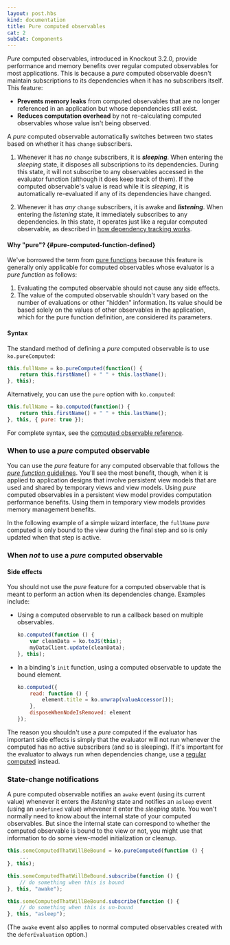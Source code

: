 ```yaml
---
layout: post.hbs
kind: documentation
title: Pure computed observables
cat: 2
subCat: Components
---
```


*Pure* computed observables, introduced in Knockout 3.2.0, provide performance and memory benefits over regular computed observables for most applications. This is because a *pure* computed observable doesn't maintain subscriptions to its dependencies when it has no subscribers itself. This feature:

 * **Prevents memory leaks** from computed observables that are no longer referenced in an application but whose dependencies still exist.
 * **Reduces computation overhead** by not re-calculating computed observables whose value isn't being observed.

A *pure* computed observable automatically switches between two states based on whether it has `change` subscribers.

1. Whenever it has *no* `change` subscribers, it is ***sleeping***. When entering the *sleeping* state, it disposes all subscriptions to its dependencies. During this state, it will not subscribe to any observables accessed in the evaluator function (although it does keep track of them). If the computed observable's value is read while it is *sleeping*, it is automatically re-evaluated if any of its dependencies have changed.

2. Whenever it has *any* `change` subscribers, it is awake and ***listening***. When entering the *listening* state, it immediately subscribes to any dependencies. In this state, it operates just like a regular computed observable, as described in [how dependency tracking works](computed-dependency-tracking.md).

#### Why "pure"? {#pure-computed-function-defined}

We've borrowed the term from [pure functions](http://en.wikipedia.org/wiki/Pure_function) because this feature is generally only applicable for computed observables whose evaluator is a *pure function* as follows:

1. Evaluating the computed observable should not cause any side effects.
2. The value of the computed observable shouldn't vary based on the number of evaluations or other "hidden" information. Its value should be based solely on the values of other observables in the application, which for the pure function definition, are considered its parameters.

#### Syntax

The standard method of defining a *pure* computed observable is to use `ko.pureComputed`:

```javascript
this.fullName = ko.pureComputed(function() {
    return this.firstName() + " " + this.lastName();
}, this);
```

Alternatively, you can use the `pure` option with `ko.computed`:

```javascript
this.fullName = ko.computed(function() {
    return this.firstName() + " " + this.lastName();
}, this, { pure: true });
```

For complete syntax, see the [computed observable reference](#computed-reference).

### When to use a *pure* computed observable

You can use the *pure* feature for any computed observable that follows the [*pure function* guidelines](#pure-computed-function-defined). You'll see the most benefit, though, when it is applied to application designs that involve persistent view models that are used and shared by temporary views and view models. Using *pure* computed observables in a persistent view model provides computation performance benefits. Using them in temporary view models provides memory management benefits.

In the following example of a simple wizard interface, the `fullName` *pure* computed is only bound to the view during the final step and so is only updated when that step is active.

<live-example params='id: "pure-computed"'></live-example>

### When *not* to use a *pure* computed observable

#### Side effects

You should not use the *pure* feature for a computed observable that is meant to perform an action when its dependencies change. Examples include:

* Using a computed observable to run a callback based on multiple observables.

  ```javascript
  ko.computed(function () {
      var cleanData = ko.toJS(this);
      myDataClient.update(cleanData);
  }, this);
  ```

* In a binding's `init` function, using a computed observable to update the bound element.

  ```javascript
  ko.computed({
      read: function () {
          element.title = ko.unwrap(valueAccessor());
      },
      disposeWhenNodeIsRemoved: element
  });
  ```

The reason you shouldn't use a *pure* computed if the evaluator has important side effects is simply that the evaluator will not run whenever the computed has no active subscribers (and so is sleeping). If it's important for the evaluator to always run when dependencies change, use a [regular computed](computedObservables.html) instead.

### State-change notifications

A pure computed observable notifies an `awake` event (using its current value) whenever it enters the *listening* state and notifies an `asleep` event (using an `undefined` value) whevener it enter the *sleeping* state. You won't normally need to know about the internal state of your computed observables. But since the internal state can correspond to whether the computed observable is bound to the view or not, you might use that information to do some view-model initialization or cleanup.

  ```javascript
  this.someComputedThatWillBeBound = ko.pureComputed(function () {
      ...
  }, this);

  this.someComputedThatWillBeBound.subscribe(function () {
      // do something when this is bound
  }, this, "awake");

  this.someComputedThatWillBeBound.subscribe(function () {
      // do something when this is un-bound
  }, this, "asleep");
  ```

(The `awake` event also applies to normal computed observables created with the `deferEvaluation` option.)
